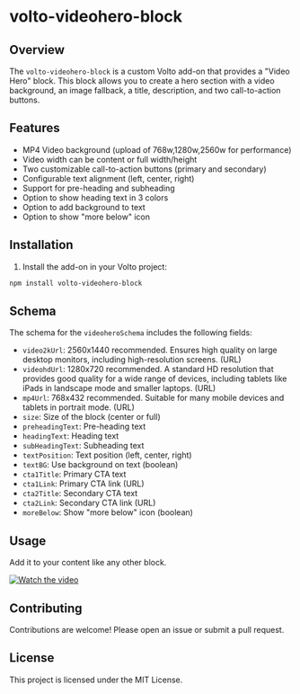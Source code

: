 
# volto-videohero-block

## Overview

The `volto-videohero-block` is a custom Volto add-on that provides a "Video Hero" block. This block allows you to create a hero section with a video background, an image fallback, a title, description, and two call-to-action buttons.

## Features

- MP4 Video background (upload of 768w,1280w,2560w for performance)
- Video width can be content or full width/height
- Two customizable call-to-action buttons (primary and secondary)
- Configurable text alignment (left, center, right)
- Support for pre-heading and subheading
- Option to show heading text in 3 colors
- Option to add background to text
- Option to show "more below" icon

## Installation

1. Install the add-on in your Volto project:

```bash
npm install volto-videohero-block
```

## Schema

The schema for the `videoheroSchema` includes the following fields:

- `video2kUrl`: 2560x1440 recommended. Ensures high quality on large desktop monitors, including high-resolution
  screens. (URL)
- `videohdUrl`: 1280x720 recommended. A standard HD resolution that provides good quality for a wide range of devices,
  including tablets like iPads in landscape mode and smaller laptops. (URL)
- `mp4Url`: 768x432 recommended. Suitable for many mobile devices and tablets in portrait mode. (URL)
- `size`: Size of the block (center or full)
- `preheadingText`: Pre-heading text
- `headingText`: Heading text
- `subHeadingText`: Subheading text
- `textPosition`: Text position (left, center, right)
- `textBG`: Use background on text (boolean)
- `cta1Title`: Primary CTA text
- `cta1Link`: Primary CTA link (URL)
- `cta2Title`: Secondary CTA text
- `cta2Link`: Secondary CTA link (URL)
- `moreBelow`: Show "more below" icon (boolean)

## Usage

Add it to your content like any other block.

[![Watch the video](https://img.youtube.com/vi/M4VBHFvEiqw/maxresdefault.jpg)](https://youtu.be/M4VBHFvEiqw)

## Contributing

Contributions are welcome! Please open an issue or submit a pull request.

## License

This project is licensed under the MIT License.
